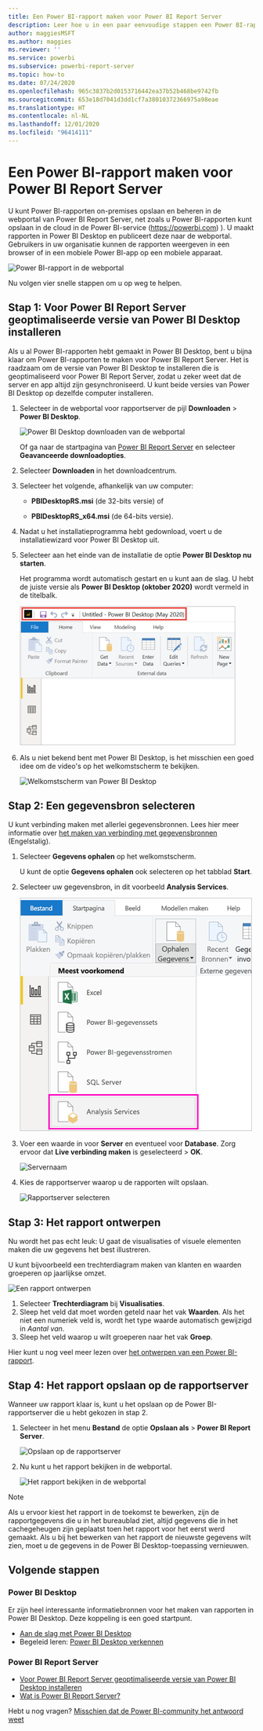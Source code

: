 ```yaml
---
title: Een Power BI-rapport maken voor Power BI Report Server
description: Leer hoe u in een paar eenvoudige stappen een Power BI-rapport voor Power BI Report Server maakt.
author: maggiesMSFT
ms.author: maggies
ms.reviewer: ''
ms.service: powerbi
ms.subservice: powerbi-report-server
ms.topic: how-to
ms.date: 07/24/2020
ms.openlocfilehash: 965c3837b2d0153716442ea37b52b468be9742fb
ms.sourcegitcommit: 653e18d7041d3dd1cf7a38010372366975a98eae
ms.translationtype: HT
ms.contentlocale: nl-NL
ms.lasthandoff: 12/01/2020
ms.locfileid: "96414111"
---
```

# <a name="create-a-power-bi-report-for-power-bi-report-server"></a>Een Power BI-rapport maken voor Power BI Report Server
U kunt Power BI-rapporten on-premises opslaan en beheren in de webportal van Power BI Report Server, net zoals u Power BI-rapporten kunt opslaan in de cloud in de Power BI-service (https://powerbi.com) ). U maakt rapporten in Power BI Desktop en publiceert deze naar de webportal. Gebruikers in uw organisatie kunnen de rapporten weergeven in een browser of in een mobiele Power BI-app op een mobiele apparaat.

![Power BI-rapport in de webportal](media/quickstart-create-powerbi-report/report-server-powerbi-report.png)

Nu volgen vier snelle stappen om u op weg te helpen.

## <a name="step-1-install-power-bi-desktop-optimized-for-power-bi-report-server"></a>Stap 1: Voor Power BI Report Server geoptimaliseerde versie van Power BI Desktop installeren

Als u al Power BI-rapporten hebt gemaakt in Power BI Desktop, bent u bijna klaar om Power BI-rapporten te maken voor Power BI Report Server. Het is raadzaam om de versie van Power BI Desktop te installeren die is geoptimaliseerd voor Power BI Report Server, zodat u zeker weet dat de server en app altijd zijn gesynchroniseerd. U kunt beide versies van Power BI Desktop op dezelfde computer installeren.

1. Selecteer in de webportal voor rapportserver de pijl **Downloaden** > **Power BI Desktop**.

    ![Power BI Desktop downloaden van de webportal](media/quickstart-create-powerbi-report/report-server-download-web-portal.png)

    Of ga naar de startpagina van [Power BI Report Server](https://powerbi.microsoft.com/report-server/) en selecteer **Geavanceerde downloadopties**.

2. Selecteer **Downloaden** in het downloadcentrum.

3. Selecteer het volgende, afhankelijk van uw computer:

    - **PBIDesktopRS.msi** (de 32-bits versie) of

    - **PBIDesktopRS_x64.msi** (de 64-bits versie).

4. Nadat u het installatieprogramma hebt gedownload, voert u de installatiewizard voor Power BI Desktop uit.

2. Selecteer aan het einde van de installatie de optie **Power BI Desktop nu starten**.
   
    Het programma wordt automatisch gestart en u kunt aan de slag. U hebt de juiste versie als **Power BI Desktop (oktober 2020)** wordt vermeld in de titelbalk.

    ![Power BI Desktop oktober 2020](media/quickstart-create-powerbi-report/power-bi-report-server-desktop-may-2020.png)

3. Als u niet bekend bent met Power BI Desktop, is het misschien een goed idee om de video's op het welkomstscherm te bekijken.
   
    ![Welkomstscherm van Power BI Desktop](media/quickstart-create-powerbi-report/report-server-powerbi-desktop-start.png)

## <a name="step-2-select-a-data-source"></a>Stap 2: Een gegevensbron selecteren
U kunt verbinding maken met allerlei gegevensbronnen. Lees hier meer informatie over [het maken van verbinding met gegevensbronnen](connect-data-sources.md) (Engelstalig).

1. Selecteer **Gegevens ophalen** op het welkomstscherm.
   
    U kunt de optie **Gegevens ophalen** ook selecteren op het tabblad **Start**.
2. Selecteer uw gegevensbron, in dit voorbeeld **Analysis Services**.
   
    ![Gegevensbron selecteren](media/quickstart-create-powerbi-report/power-bi-report-server-get-data-ssas.png)
3. Voer een waarde in voor **Server** en eventueel voor **Database**. Zorg ervoor dat **Live verbinding maken** is geselecteerd > **OK**.
   
    ![Servernaam](media/quickstart-create-powerbi-report/report-server-ssas-server-name.png)
4. Kies de rapportserver waarop u de rapporten wilt opslaan.
   
    ![Rapportserver selecteren](media/quickstart-create-powerbi-report/report-server-select-server.png)

## <a name="step-3-design-your-report"></a>Stap 3: Het rapport ontwerpen
Nu wordt het pas echt leuk: U gaat de visualisaties of visuele elementen maken die uw gegevens het best illustreren.

U kunt bijvoorbeeld een trechterdiagram maken van klanten en waarden groeperen op jaarlijkse omzet.

![Een rapport ontwerpen](media/quickstart-create-powerbi-report/report-server-create-funnel.png)

1. Selecteer **Trechterdiagram** bij **Visualisaties**.
2. Sleep het veld dat moet worden geteld naar het vak **Waarden**. Als het niet een numeriek veld is, wordt het type waarde automatisch gewijzigd in *Aantal van*.
3. Sleep het veld waarop u wilt groeperen naar het vak **Groep**.

Hier kunt u nog veel meer lezen over [het ontwerpen van een Power BI-rapport](../create-reports/desktop-report-view.md).

## <a name="step-4-save-your-report-to-the-report-server"></a>Stap 4: Het rapport opslaan op de rapportserver
Wanneer uw rapport klaar is, kunt u het opslaan op de Power BI-rapportserver die u hebt gekozen in stap 2.

1. Selecteer in het menu **Bestand** de optie **Opslaan als** > **Power BI Report Server**.
   
    ![Opslaan op de rapportserver](media/quickstart-create-powerbi-report/report-server-save-as-powerbi-report-server.png)
2. Nu kunt u het rapport bekijken in de webportal.
   
    ![Het rapport bekijken in de webportal](media/quickstart-create-powerbi-report/report-server-powerbi-report.png)
    
> [!NOTE]
> Als u ervoor kiest het rapport in de toekomst te bewerken, zijn de rapportgegevens die u in het bureaublad ziet, altijd gegevens die in het cachegeheugen zijn geplaatst toen het rapport voor het eerst werd gemaakt.  Als u bij het bewerken van het rapport de nieuwste gegevens wilt zien, moet u de gegevens in de Power BI Desktop-toepassing vernieuwen.

## <a name="next-steps"></a>Volgende stappen
### <a name="power-bi-desktop"></a>Power BI Desktop
Er zijn heel interessante informatiebronnen voor het maken van rapporten in Power BI Desktop. Deze koppeling is een goed startpunt.

* [Aan de slag met Power BI Desktop](../fundamentals/desktop-getting-started.md)
* Begeleid leren: [Power BI Desktop verkennen](/learn/modules/get-data-power-bi/2-getting-started-power-bi-desktop)

### <a name="power-bi-report-server"></a>Power BI Report Server
* [Voor Power BI Report Server geoptimaliseerde versie van Power BI Desktop installeren](install-powerbi-desktop.md)  
* [Wat is Power BI Report Server?](get-started.md)  

Hebt u nog vragen? [Misschien dat de Power BI-community het antwoord weet](https://community.powerbi.com/)
